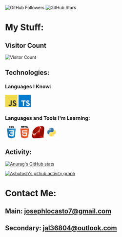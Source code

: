 ![GitHub Followers](https://img.shields.io/github/followers/nikoniko78?label=Followers&style=social)
![GitHub Stars](https://img.shields.io/github/stars/nikoniko78?label=Stars&style=social)

# My Stuff:
## Visitor Count
![Visitor Count](https://profile-counter.glitch.me/nikoniko78/count.svg)

## Technologies:

### Languages I Know:  
<p> <img src="https://raw.githubusercontent.com/github/explore/main/topics/javascript/javascript.png" alt="JavaScript" width="40" height="40"/> <img src="https://raw.githubusercontent.com/github/explore/main/topics/typescript/typescript.png" alt="TypeScript" width="40" height="40"/> </p> 

### Languages and Tools I'm Learning:  
<p> <img src="https://raw.githubusercontent.com/github/explore/main/topics/css/css.png" alt="CSS" width="40" height="40"/> <img src="https://raw.githubusercontent.com/github/explore/main/topics/html/html.png" alt="HTML" width="40" height="40"/> <img src="https://raw.githubusercontent.com/github/explore/main/topics/ruby/ruby.png" alt="Ruby" width="40" height="40"/> <img src="https://raw.githubusercontent.com/github/explore/main/topics/python/python.png" alt="Python" width="40" height="40"/> </p>

## Activity:   
[![Anurag's GitHub stats](https://github-readme-stats.vercel.app/api?username=nikoniko78&show_icons=true&theme=dark)](https://github.com/anuraghazra/github-readme-stats) 

[![Ashutosh's github activity graph](https://github-readme-activity-graph.vercel.app/graph?username=nikoniko78&theme=react-dark)](https://github.com/Ashutosh00710/github-readme-activity-graph)

# Contact Me: 
## Main: josephlocasto7@gmail.com
## Secondary: jal36804@outlook.com
